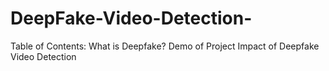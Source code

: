 # DeepFake-Video-Detection-
Table of Contents:
What is Deepfake?
Demo of Project
Impact of Deepfake Video Detection 
